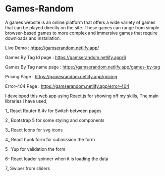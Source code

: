 # Games-Random
A games website is an online platform that offers a wide variety of games that can be played directly on the site. These games can range from simple browser-based games to more complex and immersive games that require downloads and installation.

Live Demo : https://gamserandom.netlify.app/

Games By Tag Id page : https://gamserandom.netlify.app/6

Games By Tag name page : https://gamserandom.netlify.app/games-by-tag

Pricing Page : https://gamesrandom.netlify.app/pricing

Error-404 Page : https://gamserandom.netlify.app/error-404

I developed this web app using React.js for showing off my skills, The main libraries i have used,

1_ React Router 6.4v for Switch between pages

2_ Bootstrap 5 for some styling and components

3_ React Icons for svg icons

4_ React hook form for submission the form

5_ Yup for validation the form

6- React loader spinner when it is loading the data

7_ Swiper from sliders
